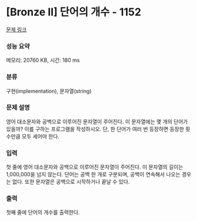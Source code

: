 # [Bronze II] 단어의 개수 - 1152 

[문제 링크](https://www.acmicpc.net/problem/1152) 

### 성능 요약

메모리: 20760 KB, 시간: 180 ms

### 분류

구현(implementation), 문자열(string)

### 문제 설명

<p>영어 대소문자와 공백으로 이루어진 문자열이 주어진다. 이 문자열에는 몇 개의 단어가 있을까? 이를 구하는 프로그램을 작성하시오. 단, 한 단어가 여러 번 등장하면 등장한 횟수만큼 모두 세어야 한다.</p>

### 입력 

 <p>첫 줄에 영어 대소문자와 공백으로 이루어진 문자열이 주어진다. 이 문자열의 길이는 1,000,000을 넘지 않는다. 단어는 공백 한 개로 구분되며, 공백이 연속해서 나오는 경우는 없다. 또한 문자열은 공백으로 시작하거나 끝날 수 있다.</p>

### 출력 

 <p>첫째 줄에 단어의 개수를 출력한다.</p>


